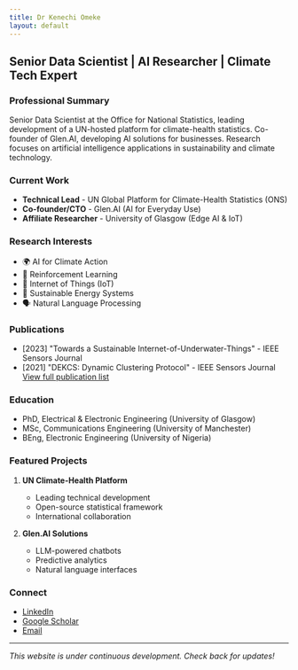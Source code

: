 ```yaml
---
title: Dr Kenechi Omeke
layout: default
---
```


<!-- # Dr Kenechi Omeke -->
## Senior Data Scientist | AI Researcher | Climate Tech Expert

### Professional Summary
Senior Data Scientist at the Office for National Statistics, leading development of a UN-hosted platform for climate-health statistics. Co-founder of Glen.AI, developing AI solutions for businesses. Research focuses on artificial intelligence applications in sustainability and climate technology.

### Current Work
- **Technical Lead** - UN Global Platform for Climate-Health Statistics (ONS)
- **Co-founder/CTO** - Glen.AI (AI for Everyday Use)
- **Affiliate Researcher** - University of Glasgow (Edge AI & IoT)

### Research Interests
- 🌍 AI for Climate Action
- 🤖 Reinforcement Learning
- 🌱 Internet of Things (IoT)
- 🔋 Sustainable Energy Systems
- 🗣️ Natural Language Processing

### Publications
- [2023] "Towards a Sustainable Internet-of-Underwater-Things" - IEEE Sensors Journal
- [2021] "DEKCS: Dynamic Clustering Protocol" - IEEE Sensors Journal
[View full publication list](https://scholar.google.com/citations?user=AVQJbh4AAAAJ)

### Education
- PhD, Electrical & Electronic Engineering (University of Glasgow)
- MSc, Communications Engineering (University of Manchester)
- BEng, Electronic Engineering (University of Nigeria)

### Featured Projects
1. **UN Climate-Health Platform**
   - Leading technical development
   - Open-source statistical framework
   - International collaboration

2. **Glen.AI Solutions**
   - LLM-powered chatbots
   - Predictive analytics
   - Natural language interfaces

### Connect
- [LinkedIn](https://www.linkedin.com/in/kenomeke)
- [Google Scholar](https://scholar.google.com/citations?user=AVQJbh4AAAAJ)
- [Email](mailto:mailomeke@gmail.com)

---
*This website is under continuous development. Check back for updates!*
